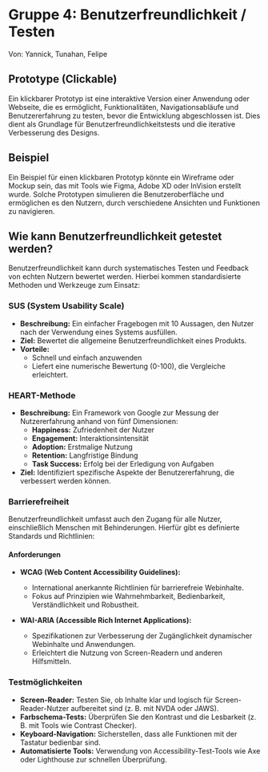 # Gruppe 4: Benutzerfreundlichkeit / Testen
Von: Yannick, Tunahan, Felipe

## Prototype (Clickable)
Ein klickbarer Prototyp ist eine interaktive Version einer Anwendung oder Webseite, die es ermöglicht, Funktionalitäten, Navigationsabläufe und Benutzererfahrung zu testen, bevor die Entwicklung abgeschlossen ist. Dies dient als Grundlage für Benutzerfreundlichkeitstests und die iterative Verbesserung des Designs.

## Beispiel
Ein Beispiel für einen klickbaren Prototyp könnte ein Wireframe oder Mockup sein, das mit Tools wie Figma, Adobe XD oder InVision erstellt wurde. Solche Prototypen simulieren die Benutzeroberfläche und ermöglichen es den Nutzern, durch verschiedene Ansichten und Funktionen zu navigieren.

## Wie kann Benutzerfreundlichkeit getestet werden?
Benutzerfreundlichkeit kann durch systematisches Testen und Feedback von echten Nutzern bewertet werden. Hierbei kommen standardisierte Methoden und Werkzeuge zum Einsatz:

### SUS (System Usability Scale)
- **Beschreibung:** Ein einfacher Fragebogen mit 10 Aussagen, den Nutzer nach der Verwendung eines Systems ausfüllen. 
- **Ziel:** Bewertet die allgemeine Benutzerfreundlichkeit eines Produkts.
- **Vorteile:**
  - Schnell und einfach anzuwenden
  - Liefert eine numerische Bewertung (0-100), die Vergleiche erleichtert.

### HEART-Methode
- **Beschreibung:** Ein Framework von Google zur Messung der Nutzererfahrung anhand von fünf Dimensionen:
  - **Happiness:** Zufriedenheit der Nutzer
  - **Engagement:** Interaktionsintensität
  - **Adoption:** Erstmalige Nutzung
  - **Retention:** Langfristige Bindung
  - **Task Success:** Erfolg bei der Erledigung von Aufgaben
- **Ziel:** Identifiziert spezifische Aspekte der Benutzererfahrung, die verbessert werden können.

### Barrierefreiheit
Benutzerfreundlichkeit umfasst auch den Zugang für alle Nutzer, einschließlich Menschen mit Behinderungen. Hierfür gibt es definierte Standards und Richtlinien:

#### Anforderungen
- **WCAG (Web Content Accessibility Guidelines):**
  - International anerkannte Richtlinien für barrierefreie Webinhalte.
  - Fokus auf Prinzipien wie Wahrnehmbarkeit, Bedienbarkeit, Verständlichkeit und Robustheit.

- **WAI-ARIA (Accessible Rich Internet Applications):**
  - Spezifikationen zur Verbesserung der Zugänglichkeit dynamischer Webinhalte und Anwendungen.
  - Erleichtert die Nutzung von Screen-Readern und anderen Hilfsmitteln.

### Testmöglichkeiten
- **Screen-Reader:** Testen Sie, ob Inhalte klar und logisch für Screen-Reader-Nutzer aufbereitet sind (z. B. mit NVDA oder JAWS).
- **Farbschema-Tests:** Überprüfen Sie den Kontrast und die Lesbarkeit (z. B. mit Tools wie Contrast Checker).
- **Keyboard-Navigation:** Sicherstellen, dass alle Funktionen mit der Tastatur bedienbar sind.
- **Automatisierte Tools:** Verwendung von Accessibility-Test-Tools wie Axe oder Lighthouse zur schnellen Überprüfung.